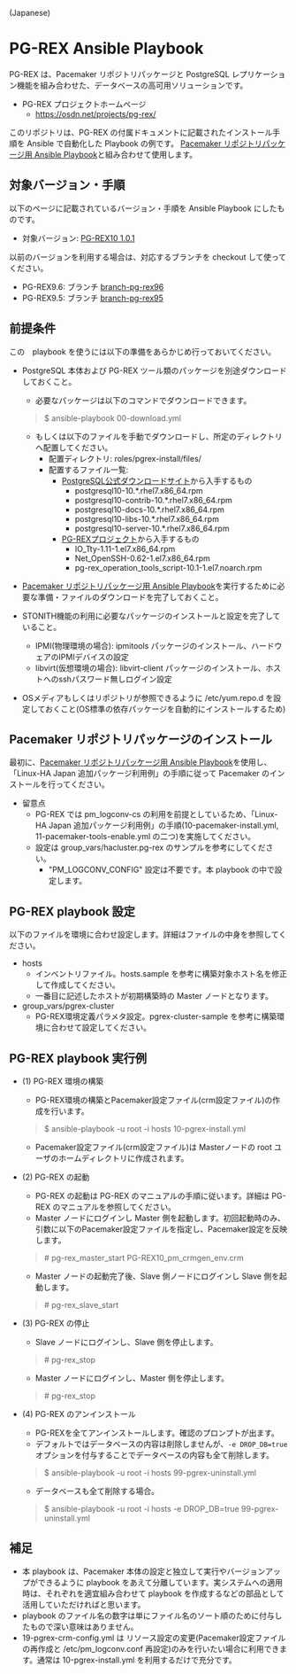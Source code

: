 (Japanese)

# PG-REX Ansible Playbook

PG-REX は、Pacemaker リポジトリパッケージと PostgreSQL レプリケーション機能を組み合わせた、データベースの高可用ソリューションです。

* PG-REX プロジェクトホームページ
  * https://osdn.net/projects/pg-rex/

このリポジトリは、PG-REX の付属ドキュメントに記載されたインストール手順を Ansible で自動化した Playbook の例です。
[Pacemaker リポジトリパッケージ用 Ansible Playbook](https://github.com/kskmori/ansible-pacemaker)と組み合わせて使用します。

## 対象バージョン・手順

以下のページに記載されているバージョン・手順を Ansible Playbook にしたものです。

* 対象バージョン: [PG-REX10 1.0.1](https://ja.osdn.net/projects/pg-rex/releases/69838)

以前のバージョンを利用する場合は、対応するブランチを checkout して使ってください。

 * PG-REX9.6: ブランチ [branch-pg-rex96](https://github.com/kskmori/ansible-pgrex/tree/branch-pg-rex96)
 * PG-REX9.5: ブランチ [branch-pg-rex95](https://github.com/kskmori/ansible-pgrex/tree/branch-pg-rex95)

## 前提条件

この　playbook を使うには以下の準備をあらかじめ行っておいてください。

* PostgreSQL 本体および PG-REX ツール類のパッケージを別途ダウンロードしておくこと。
  * 必要なパッケージは以下のコマンドでダウンロードできます。

  > $ ansible-playbook 00-download.yml

  * もしくは以下のファイルを手動でダウンロードし、所定のディレクトリへ配置してください。
    * 配置ディレクトリ: roles/pgrex-install/files/
    * 配置するファイル一覧:
      * [PostgreSQL公式ダウンロードサイト](https://www.postgresql.org/download/)から入手するもの
        * postgresql10-10.*.rhel7.x86_64.rpm
        * postgresql10-contrib-10.*.rhel7.x86_64.rpm
        * postgresql10-docs-10.*.rhel7.x86_64.rpm
        * postgresql10-libs-10.*.rhel7.x86_64.rpm
        * postgresql10-server-10.*.rhel7.x86_64.rpm
      * [PG-REXプロジェクト](https://osdn.net/projects/pg-rex/)から入手するもの
        * IO_Tty-1.11-1.el7.x86_64.rpm
        * Net_OpenSSH-0.62-1.el7.x86_64.rpm
        * pg-rex_operation_tools_script-10.1-1.el7.noarch.rpm

* [Pacemaker リポジトリパッケージ用 Ansible Playbook](https://github.com/kskmori/ansible-pacemaker)を実行するために必要な準備・ファイルのダウンロードを完了しておくこと。
* STONITH機能の利用に必要なパッケージのインストールと設定を完了していること。
  * IPMI(物理環境の場合): ipmitools パッケージのインストール、ハードウェアのIPMIデバイスの設定
  * libvirt(仮想環境の場合): libvirt-client パッケージのインストール、ホストへのsshパスワード無しログイン設定
* OSメディアもしくはリポジトリが参照できるように /etc/yum.repo.d を設定しておくこと(OS標準の依存パッケージを自動的にインストールするため)

## Pacemaker リポジトリパッケージのインストール

最初に、[Pacemaker リポジトリパッケージ用 Ansible Playbook](https://github.com/kskmori/ansible-pacemaker)を使用し、「Linux-HA Japan 追加パッケージ利用例」の手順に従って Pacemaker のインストールを行ってください。

* 留意点
  * PG-REX では pm_logconv-cs の利用を前提としているため、「Linux-HA Japan 追加パッケージ利用例」の手順(10-pacemaker-install.yml, 11-pacemaker-tools-enable.yml の二つ)を実施してください。
  * 設定は group_vars/hacluster.pg-rex のサンプルを参考にしてください。
    * "PM_LOGCONV_CONFIG" 設定は不要です。本 playbook の中で設定します。

## PG-REX playbook 設定

以下のファイルを環境に合わせ設定します。詳細はファイルの中身を参照してください。

* hosts
  * インベントリファイル。hosts.sample を参考に構築対象ホスト名を修正して作成してください。
  * 一番目に記述したホストが初期構築時の Master ノードとなります。
* group_vars/pgrex-cluster
  * PG-REX環境定義パラメタ設定。pgrex-cluster-sample を参考に構築環境に合わせて設定してください。

## PG-REX playbook 実行例

* (1) PG-REX 環境の構築
  * PG-REX環境の構築とPacemaker設定ファイル(crm設定ファイル)の作成を行います。

  > $ ansible-playbook -u root -i hosts 10-pgrex-install.yml

  * Pacemaker設定ファイル(crm設定ファイル)は Masterノードの root ユーザのホームディレクトリに作成されます。

* (2) PG-REX の起動
  * PG-REX の起動は PG-REX のマニュアルの手順に従います。詳細は PG-REX のマニュアルを参照してください。
  * Master ノードにログインし Master 側を起動します。初回起動時のみ、引数に以下のPacemaker設定ファイルを指定し、Pacemaker設定を反映します。

  >  \# pg-rex_master_start PG-REX10_pm_crmgen_env.crm

  * Master ノードの起動完了後、Slave 側ノードにログインし Slave 側を起動します。

  >  \# pg-rex_slave_start

* (3) PG-REX の停止

  * Slave ノードにログインし、Slave 側を停止します。

  >  \# pg-rex_stop

  * Master ノードにログインし、Master 側を停止します。

  >  \# pg-rex_stop

* (4) PG-REX のアンインストール
  * PG-REXを全てアンインストールします。確認のプロンプトが出ます。
  * デフォルトではデータベースの内容は削除しませんが、`-e DROP_DB=true` オプションを付与することでデータベースの内容も全て削除します。

  > $ ansible-playbook -u root -i hosts 99-pgrex-uninstall.yml

  * データベースも全て削除する場合。

  > $ ansible-playbook -u root -i hosts -e DROP_DB=true 99-pgrex-uninstall.yml


## 補足

* 本 playbook は、Pacemaker 本体の設定と独立して実行やバージョンアップができるように playbook をあえて分離しています。実システムへの適用時は、それぞれを適宜組み合わせて playbook を作成するなどの部品として活用していただければと思います。
* playbook のファイル名の数字は単にファイル名のソート順のために付与したもので深い意味はありません。
* 19-pgrex-crm-config.yml は リソース設定の変更(Pacemaker設定ファイルの再作成と /etc/pm_logconv.conf 再設定)のみを行いたい場合に利用できます。通常は 10-pgrex-install.yml を利用するだけで充分です。
